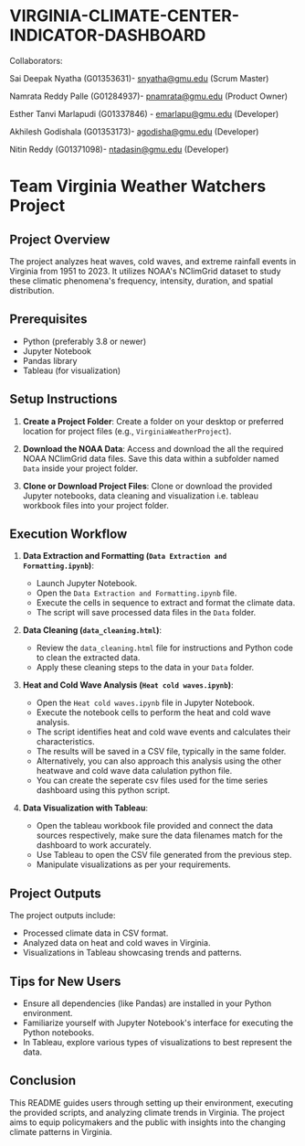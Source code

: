 # VIRGINIA-CLIMATE-CENTER-INDICATOR-DASHBOARD

Collaborators:

Sai Deepak Nyatha (G01353631)-  snyatha@gmu.edu (Scrum Master)

Namrata Reddy Palle (G01284937)-  pnamrata@gmu.edu (Product Owner)

Esther Tanvi Marlapudi (G01337846) - emarlapu@gmu.edu (Developer)

Akhilesh Godishala (G01353173)-  agodisha@gmu.edu (Developer)

Nitin Reddy (G01371098)- ntadasin@gmu.edu (Developer)


# Team Virginia Weather Watchers Project

## Project Overview
The project analyzes heat waves, cold waves, and extreme rainfall events in Virginia from 1951 to 2023. It utilizes NOAA's NClimGrid dataset to study these climatic phenomena's frequency, intensity, duration, and spatial distribution.

## Prerequisites
- Python (preferably 3.8 or newer)
- Jupyter Notebook
- Pandas library
- Tableau (for visualization)

## Setup Instructions
1. **Create a Project Folder**: Create a folder on your desktop or preferred location for project files (e.g., `VirginiaWeatherProject`).

2. **Download the NOAA Data**: Access and download the all the required NOAA NClimGrid data files. Save this data within a subfolder named `Data` inside your project folder.

3. **Clone or Download Project Files**: Clone or download the provided Jupyter notebooks, data cleaning and visualization i.e. tableau workbook files into your project folder.

## Execution Workflow
1. **Data Extraction and Formatting (`Data Extraction and Formatting.ipynb`)**:
   - Launch Jupyter Notebook.
   - Open the `Data Extraction and Formatting.ipynb` file.
   - Execute the cells in sequence to extract and format the climate data.
   - The script will save processed data files in the `Data` folder.

2. **Data Cleaning (`data_cleaning.html`)**:
   - Review the `data_cleaning.html` file for instructions and Python code to clean the extracted data.
   - Apply these cleaning steps to the data in your `Data` folder.

3. **Heat and Cold Wave Analysis (`Heat cold waves.ipynb`)**:
   - Open the `Heat cold waves.ipynb` file in Jupyter Notebook.
   - Execute the notebook cells to perform the heat and cold wave analysis.
   - The script identifies heat and cold wave events and calculates their characteristics.
   - The results will be saved in a CSV file, typically in the same folder.
   - Alternatively, you can also approach this analysis using the other heatwave and cold wave data calulation python file.
   - You can create the seperate csv files used for the time series dashboard using this python script.

4. **Data Visualization with Tableau**:
   - Open the tableau workbook file provided and connect the data sources respectively, make sure the data filenames match for the dashboard to work accurately.
   - Use Tableau to open the CSV file generated from the previous step.
   - Manipulate visualizations as per your requirements.

## Project Outputs
The project outputs include:
- Processed climate data in CSV format.
- Analyzed data on heat and cold waves in Virginia.
- Visualizations in Tableau showcasing trends and patterns.

## Tips for New Users
- Ensure all dependencies (like Pandas) are installed in your Python environment.
- Familiarize yourself with Jupyter Notebook's interface for executing the Python notebooks.
- In Tableau, explore various types of visualizations to best represent the data.

## Conclusion
This README guides users through setting up their environment, executing the provided scripts, and analyzing climate trends in Virginia. The project aims to equip policymakers and the public with insights into the changing climate patterns in Virginia.

